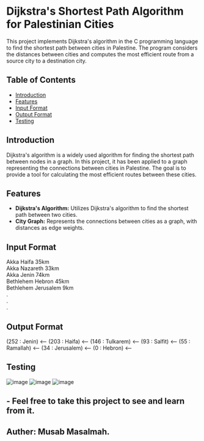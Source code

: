 # Dijkstra's Shortest Path Algorithm for Palestinian Cities

This project implements Dijkstra's algorithm in the C programming language to find the shortest path between cities in Palestine. The program considers the distances between cities and computes the most efficient route from a source city to a destination city.

## Table of Contents

- [Introduction](#introduction)
- [Features](#features)
- [Input Format](#input-format)
- [Output Format](#output-format)
- [Testing](#testing)

## Introduction

Dijkstra's algorithm is a widely used algorithm for finding the shortest path between nodes in a graph. In this project, it has been applied to a graph representing the connections between cities in Palestine. The goal is to provide a tool for calculating the most efficient routes between these cities.

## Features

- **Dijkstra's Algorithm:** Utilizes Dijkstra's algorithm to find the shortest path between two cities.
- **City Graph:** Represents the connections between cities as a graph, with distances as edge weights.

## Input Format

Akka Haifa 35km  
Akka Nazareth 33km  
Akka Jenin 74km  
Bethlehem Hebron 45km  
Bethlehem Jerusalem 9km  
.  
.  
.  

## Output Format

 (252 : Jenin) <--  (203 : Haifa) <--  (146 : Tulkarem) <--  (93 : Salfit) <--  (55 : Ramallah) <--  (34 : Jerusalem) <--  (0 : Hebron) <-- 

 ## Testing

 ![image](https://github.com/MusabMasalmah/Dijkstra_Project/assets/129512609/aca1c2b7-108f-4e7c-9fd2-0bc9b2c6f7ce)
 ![image](https://github.com/MusabMasalmah/Dijkstra_Project/assets/129512609/8e60e862-a4aa-4cc3-b2d9-7a43dcf01405)
 ![image](https://github.com/MusabMasalmah/Dijkstra_Project/assets/129512609/9eb67e74-baa7-43e4-8da7-0ebd84a6dc68)

 ## - Feel free to take this project to see and learn from it. 

 
 ## Auther: Musab Masalmah. 

 



 
